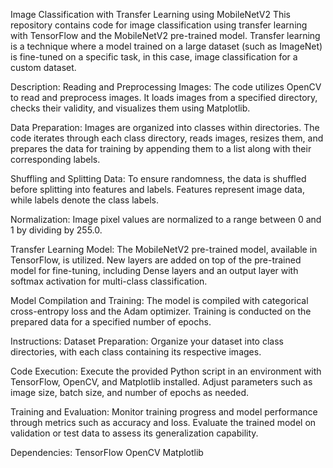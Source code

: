 Image Classification with Transfer Learning using MobileNetV2
This repository contains code for image classification using transfer learning with TensorFlow and the MobileNetV2 pre-trained model. Transfer learning is a technique where a model trained on a large dataset (such as ImageNet) is fine-tuned on a specific task, in this case, image classification for a custom dataset.

Description:
Reading and Preprocessing Images: The code utilizes OpenCV to read and preprocess images. It loads images from a specified directory, checks their validity, and visualizes them using Matplotlib.

Data Preparation: Images are organized into classes within directories. The code iterates through each class directory, reads images, resizes them, and prepares the data for training by appending them to a list along with their corresponding labels.

Shuffling and Splitting Data: To ensure randomness, the data is shuffled before splitting into features and labels. Features represent image data, while labels denote the class labels.

Normalization: Image pixel values are normalized to a range between 0 and 1 by dividing by 255.0.

Transfer Learning Model: The MobileNetV2 pre-trained model, available in TensorFlow, is utilized. New layers are added on top of the pre-trained model for fine-tuning, including Dense layers and an output layer with softmax activation for multi-class classification.

Model Compilation and Training: The model is compiled with categorical cross-entropy loss and the Adam optimizer. Training is conducted on the prepared data for a specified number of epochs.

Instructions:
Dataset Preparation: Organize your dataset into class directories, with each class containing its respective images.

Code Execution: Execute the provided Python script in an environment with TensorFlow, OpenCV, and Matplotlib installed. Adjust parameters such as image size, batch size, and number of epochs as needed.

Training and Evaluation: Monitor training progress and model performance through metrics such as accuracy and loss. Evaluate the trained model on validation or test data to assess its generalization capability.

Dependencies:
TensorFlow
OpenCV
Matplotlib
